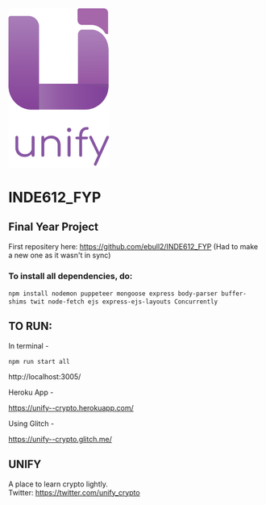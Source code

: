 
<img src="public/assets/new-logoWtxt.png" width="200" style="align-items:center" />

# INDE612_FYP

## **Final Year Project**

First repositery here: https://github.com/ebull2/INDE612_FYP (Had to make a new one as it wasn't in sync)


### To install all dependencies, do:


    npm install nodemon puppeteer mongoose express body-parser buffer-shims twit node-fetch ejs express-ejs-layouts Concurrently 
   

## TO RUN:

   In terminal - 

    npm run start all 

   http://localhost:3005/
    

   Heroku App - 

   https://unify--crypto.herokuapp.com/


   Using Glitch - 

   https://unify--crypto.glitch.me/

    

## UNIFY

A place to learn  crypto lightly. <br>
Twitter: https://twitter.com/unify_crypto


